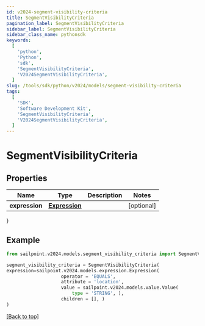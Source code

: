 ```yaml
---
id: v2024-segment-visibility-criteria
title: SegmentVisibilityCriteria
pagination_label: SegmentVisibilityCriteria
sidebar_label: SegmentVisibilityCriteria
sidebar_class_name: pythonsdk
keywords:
  [
    'python',
    'Python',
    'sdk',
    'SegmentVisibilityCriteria',
    'V2024SegmentVisibilityCriteria',
  ]
slug: /tools/sdk/python/v2024/models/segment-visibility-criteria
tags:
  [
    'SDK',
    'Software Development Kit',
    'SegmentVisibilityCriteria',
    'V2024SegmentVisibilityCriteria',
  ]
---
```


# SegmentVisibilityCriteria

## Properties

| Name           | Type                         | Description | Notes      |
| -------------- | ---------------------------- | ----------- | ---------- |
| **expression** | [**Expression**](expression) |             | [optional] |

}

## Example

```python
from sailpoint.v2024.models.segment_visibility_criteria import SegmentVisibilityCriteria

segment_visibility_criteria = SegmentVisibilityCriteria(
expression=sailpoint.v2024.models.expression.Expression(
                    operator = 'EQUALS',
                    attribute = 'location',
                    value = sailpoint.v2024.models.value.Value(
                        type = 'STRING', ),
                    children = [], )
)

```

[[Back to top]](#)
